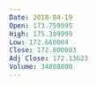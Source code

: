 ```yaml
---
Date: 2018-04-19
Open: 173.759995
High: 175.389999
Low: 172.660004
Close: 172.800003
Adj Close: 172.13623
Volume: 34808800
---
```

